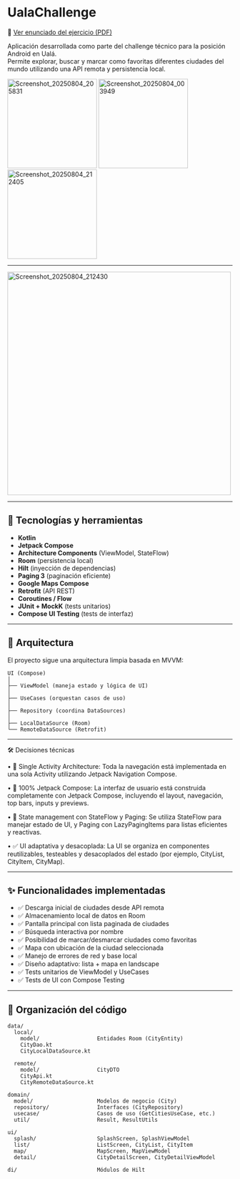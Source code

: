 # UalaChallenge

📄 [Ver enunciado del ejercicio (PDF)](./Mobile%20Challenge%20-%20Engineer%20-%20v0.8.pdf)

Aplicación desarrollada como parte del challenge técnico para la posición Android en Ualá.  
Permite explorar, buscar y marcar como favoritas diferentes ciudades del mundo utilizando una API remota y persistencia local.

<img width="200" alt="Screenshot_20250804_205831" src="https://github.com/user-attachments/assets/c4e121b7-ba9b-4f5a-bd1d-5a58d23028ae" />
<img width="200" alt="Screenshot_20250804_003949" src="https://github.com/user-attachments/assets/531bdbd2-76e1-43a4-8d6b-76659015504e" />
<img width="200"  alt="Screenshot_20250804_212405" src="https://github.com/user-attachments/assets/233d16c0-bb82-4c4a-a144-a6915f22fa39" />

---
<img width="500" alt="Screenshot_20250804_212430" src="https://github.com/user-attachments/assets/88bc7703-a7cf-437e-a8d2-de9f8b638c5c" />

---

## 🧩 Tecnologías y herramientas

- **Kotlin**
- **Jetpack Compose**
- **Architecture Components** (ViewModel, StateFlow)
- **Room** (persistencia local)
- **Hilt** (inyección de dependencias)
- **Paging 3** (paginación eficiente)
- **Google Maps Compose**
- **Retrofit** (API REST)
- **Coroutines / Flow**
- **JUnit + MockK** (tests unitarios)
- **Compose UI Testing** (tests de interfaz)

---

## 🧠 Arquitectura

El proyecto sigue una arquitectura limpia basada en MVVM:

```
UI (Compose)
│
├── ViewModel (maneja estado y lógica de UI)
│
├── UseCases (orquestan casos de uso)
│
├── Repository (coordina DataSources)
│
├── LocalDataSource (Room)
└── RemoteDataSource (Retrofit)
```

---


🛠️ Decisiones técnicas

•	🧩 Single Activity Architecture:
    Toda la navegación está implementada en una sola Activity utilizando Jetpack Navigation Compose.
    
•	🧱 100% Jetpack Compose:
    La interfaz de usuario está construida completamente con Jetpack Compose, incluyendo el layout, navegación, top bars, inputs y previews.
    
•	🧠 State management con StateFlow y Paging:
    Se utiliza StateFlow para manejar estado de UI, y Paging con LazyPagingItems para listas eficientes y reactivas.
    
•	✅ UI adaptativa y desacoplada:
    La UI se organiza en componentes reutilizables, testeables y desacoplados del estado (por ejemplo, CityList, CityItem, CityMap).


---

## ✨ Funcionalidades implementadas

- ✅ Descarga inicial de ciudades desde API remota
- ✅ Almacenamiento local de datos en Room
- ✅ Pantalla principal con lista paginada de ciudades
- ✅ Búsqueda interactiva por nombre
- ✅ Posibilidad de marcar/desmarcar ciudades como favoritas
- ✅ Mapa con ubicación de la ciudad seleccionada
- ✅ Manejo de errores de red y base local
- ✅ Diseño adaptativo: lista + mapa en landscape
- ✅ Tests unitarios de ViewModel y UseCases
- ✅ Tests de UI con Compose Testing

---

## 📁 Organización del código

```
data/           
  local/
    model/                  Entidades Room (CityEntity)
    CityDao.kt   
    CityLocalDataSource.kt

  remote/
    model/                  CityDTO
    CityApi.kt
    CityRemoteDataSource.kt

domain/
  model/                    Modelos de negocio (City)
  repository/               Interfaces (CityRepository)
  usecase/                  Casos de uso (GetCitiesUseCase, etc.)
  util/                     Result, ResultUtils

ui/
  splash/                   SplashScreen, SplashViewModel
  list/                     ListScreen, CityList, CityItem
  map/                      MapScreen, MapViewModel
  detail/                   CityDetailScreen, CityDetailViewModel

di/                         Módulos de Hilt
```
